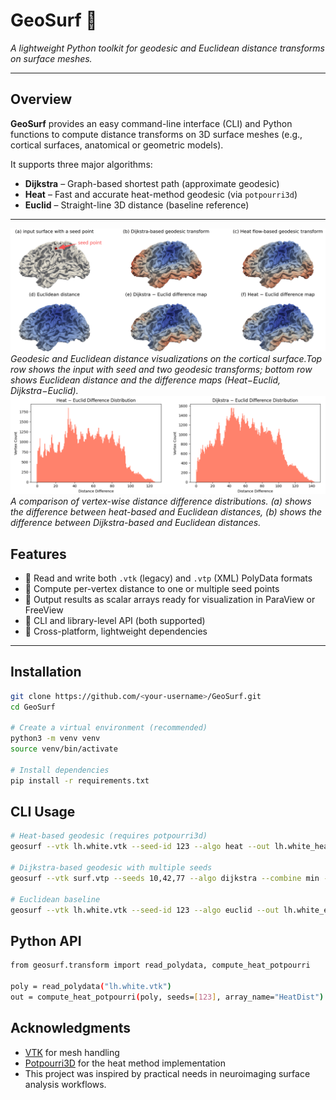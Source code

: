 # GeoSurf 🧭
*A lightweight Python toolkit for geodesic and Euclidean distance transforms on surface meshes.*

---

## Overview

**GeoSurf** provides an easy command-line interface (CLI) and Python functions to compute
distance transforms on 3D surface meshes (e.g., cortical surfaces, anatomical or geometric models).

It supports three major algorithms:
- **Dijkstra** – Graph-based shortest path (approximate geodesic)
- **Heat** – Fast and accurate heat-method geodesic (via `potpourri3d`)
- **Euclid** – Straight-line 3D distance (baseline reference)

---
![illustration](./Data/fig1.png)
*Geodesic and Euclidean distance visualizations on the cortical surface.Top row shows the input with seed and two geodesic transforms; bottom row shows Euclidean distance and the difference maps (Heat−Euclid, Dijkstra−Euclid).*
![2D example](./Data/diff_distributions_combined.png)
*A comparison of vertex-wise distance difference distributions. (a) shows the difference between heat-based and Euclidean distances, (b) shows the difference between Dijkstra-based and Euclidean distances.*
## Features

- 🔹 Read and write both `.vtk` (legacy) and `.vtp` (XML) PolyData formats  
- 🔹 Compute per-vertex distance to one or multiple seed points  
- 🔹 Output results as scalar arrays ready for visualization in ParaView or FreeView  
- 🔹 CLI and library-level API (both supported)  
- 🔹 Cross-platform, lightweight dependencies  

---

## Installation

```bash
git clone https://github.com/<your-username>/GeoSurf.git
cd GeoSurf

# Create a virtual environment (recommended)
python3 -m venv venv
source venv/bin/activate

# Install dependencies
pip install -r requirements.txt
```
## CLI Usage
```bash
# Heat-based geodesic (requires potpourri3d)
geosurf --vtk lh.white.vtk --seed-id 123 --algo heat --out lh.white_heat.vtk

# Dijkstra-based geodesic with multiple seeds
geosurf --vtk surf.vtp --seeds 10,42,77 --algo dijkstra --combine min --out out.vtp

# Euclidean baseline
geosurf --vtk lh.white.vtk --seed-id 123 --algo euclid --out lh.white_euclid.vtk
```
## Python API
```bash
from geosurf.transform import read_polydata, compute_heat_potpourri

poly = read_polydata("lh.white.vtk")
out = compute_heat_potpourri(poly, seeds=[123], array_name="HeatDist")
```
## Acknowledgments
* [VTK](https://vtk.org/) for mesh handling
* [Potpourri3D](https://github.com/nmwsharp/potpourri3d) for the heat method implementation
* This project was inspired by practical needs in neuroimaging surface analysis workflows.

